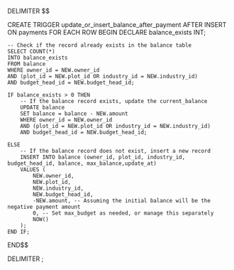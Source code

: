 DELIMITER $$

CREATE TRIGGER update_or_insert_balance_after_payment
AFTER INSERT ON payments
FOR EACH ROW
BEGIN
    DECLARE balance_exists INT;
    
    -- Check if the record already exists in the balance table
    SELECT COUNT(*)
    INTO balance_exists
    FROM balance
    WHERE owner_id = NEW.owner_id
    AND (plot_id = NEW.plot_id OR industry_id = NEW.industry_id)
    AND budget_head_id = NEW.budget_head_id;
    
    IF balance_exists > 0 THEN
        -- If the balance record exists, update the current_balance
        UPDATE balance
        SET balance = balance - NEW.amount
        WHERE owner_id = NEW.owner_id
        AND (plot_id = NEW.plot_id OR industry_id = NEW.industry_id)
        AND budget_head_id = NEW.budget_head_id;
        
    ELSE
        -- If the balance record does not exist, insert a new record
        INSERT INTO balance (owner_id, plot_id, industry_id, budget_head_id, balance, max_balance,update_at)
        VALUES (
            NEW.owner_id,
            NEW.plot_id,
            NEW.industry_id,
            NEW.budget_head_id,
            -NEW.amount, -- Assuming the initial balance will be the negative payment amount
            0, -- Set max_budget as needed, or manage this separately
            NOW()
        );
    END IF;
END$$

DELIMITER ;
